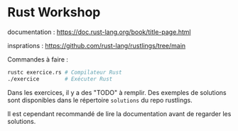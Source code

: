 # Rust Workshop

documentation : https://doc.rust-lang.org/book/title-page.html

insprations : https://github.com/rust-lang/rustlings/tree/main

Commandes à faire :

```bash
rustc exercice.rs # Compilateur Rust
./exercice        # Exécuter Rust
```

Dans les exercices, il y a des "TODO" à remplir. Des exemples de solutions sont disponibles dans le répertoire `solutions` du repo rustlings.

Il est cependant recommandé de lire la documentation avant de regarder les solutions.
